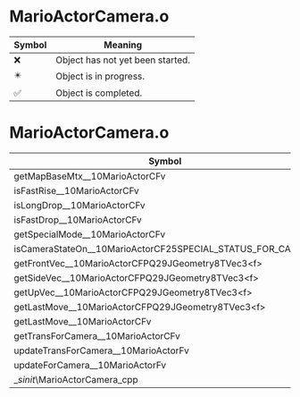 # MarioActorCamera.o
| Symbol | Meaning 
| ------------- | ------------- 
| :x: | Object has not yet been started. 
| :eight_pointed_black_star: | Object is in progress. 
| :white_check_mark: | Object is completed. 


# MarioActorCamera.o
| Symbol | Decompiled? |
| ------------- | ------------- |
| getMapBaseMtx__10MarioActorCFv | :x: |
| isFastRise__10MarioActorCFv | :x: |
| isLongDrop__10MarioActorCFv | :x: |
| isFastDrop__10MarioActorCFv | :x: |
| getSpecialMode__10MarioActorCFv | :x: |
| isCameraStateOn__10MarioActorCF25SPECIAL_STATUS_FOR_CAMERA | :x: |
| getFrontVec__10MarioActorCFPQ29JGeometry8TVec3&lt;f&gt; | :x: |
| getSideVec__10MarioActorCFPQ29JGeometry8TVec3&lt;f&gt; | :x: |
| getUpVec__10MarioActorCFPQ29JGeometry8TVec3&lt;f&gt; | :x: |
| getLastMove__10MarioActorCFPQ29JGeometry8TVec3&lt;f&gt; | :x: |
| getLastMove__10MarioActorCFv | :x: |
| getTransForCamera__10MarioActorCFv | :x: |
| updateTransForCamera__10MarioActorFv | :x: |
| updateForCamera__10MarioActorFv | :x: |
| __sinit_\MarioActorCamera_cpp | :x: |
